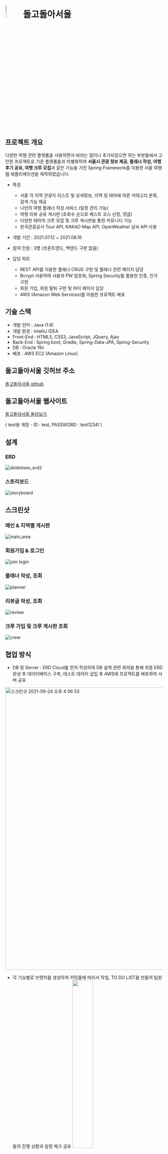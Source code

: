  # <img src="https://user-images.githubusercontent.com/77538818/135027843-793631d9-9032-432b-a90e-37bae4ac810e.png" width="10%"> 돌고돌아서울

## 프로젝트 개요
다양한 여행 관련 플랫폼을 사용하면서 바라는 점이나 추가되었으면 하는 부분들에서 고안한 프로젝트로 기존 플랫폼들과 차별화하여 **서울시 관광 정보 제공, 플래너 작성, 여행 후기 공유, 여행 크루 모집**과 같은 기능을 가진 Spring Framework를 이용한 서울 여행 웹 애플리케이션을 제작하였습니다. 

- 특징
    - 서울 각 지역 관광지 리스트 및 상세정보, 지역 및 테마에 따른 카테고리 분류, 검색 기능 제공
    - 나만의 여행 플래너 작성 서비스 (일정 관리 가능)
    - 여행 리뷰 공유 게시판 (조회수 순으로 베스트 코스 선정, 댓글)
    - 다양한 테마의 크루 모집 및 크루 게시판을 통한 커뮤니티 기능
    - 한국관광공사 Tour API, KAKAO Map API, OpenWeather 날씨 API 사용

- 개발 기간 : 2021.07.12 ~ 2021.08.16
- 참여 인원 : 3명 (프론트엔드, 백엔드 구분 없음)
- 담당 파트
    - REST API를 이용한 플래너 CRUD 구현 및 플래너 관련 페이지 담당
    - Bcrypt 사용하여 사용자 PW 암호화, Spring Security를 활용한 인증, 인가 구현
    - 회원 가입, 회원 탈퇴 구현 및 마이 페이지 담당
    - AWS (Amazon Web Services)를 이용한 프로젝트 배포




## 기술 스택
- 개발 언어 : Java (1.8)
- 개발 환경 : IntelliJ IDEA
- Front-End : HTML5, CSS3, JavaScript, JQuery, Ajax
- Back-End : Spring boot, Gradle, Spring-Data-JPA, Spring-Security
- DB : Oracle 19c
- 배포 : AWS EC2 (Amazon Linux)

## 돌고돌아서울 깃허브 주소
[돌고돌아서울 github](https://github.com/kki7823/doldolseo)


## 돌고돌아서울 웹사이트
[돌고돌아서울 둘러보기](http://52.78.185.163:8080/doldolseo/main)

( test용 계정 - ID : test, PASSWORD : test1234! )

## 설계
### ERD
![doldolseo_erd2](https://user-images.githubusercontent.com/77538818/133370496-71dbe3f5-4e21-40a7-a100-e2b0b16a76e7.png)

### 스토리보드
![storyboard](https://user-images.githubusercontent.com/77538818/135047527-2c1d76f6-67e9-4ba0-bc68-7925f2d6afc1.gif)


## 스크린샷
### 메인 & 지역별 게시판
![main,area](https://user-images.githubusercontent.com/77538818/135030622-f1b72c20-26c1-4c43-9a1e-590b8d95a22c.gif)

### 회원가입 & 로그인
![join login](https://user-images.githubusercontent.com/77538818/135034052-716ba254-5c9f-49f8-b703-65df01e04515.gif)


### 플래너 작성, 조회
![planner](https://user-images.githubusercontent.com/77538818/135028402-521c60f9-cea3-4dd7-b237-82768dfd8ba8.gif)

### 리뷰글 작성, 조회
![review](https://user-images.githubusercontent.com/77538818/135034017-dd3ed081-eba8-4b53-963e-4384910cb6a2.gif)


### 크루 가입 및 크루 게시판 조회
![crew](https://user-images.githubusercontent.com/77538818/135034093-37c764b3-4124-498f-86e7-52841bc53d6a.gif)


## 협업 방식
- DB 및 Server : ERD Cloud를 먼저 작성하여 DB 설계 관련 회의을 통해 최종 ERD 완성 후 데이터베이스 구축, 테스트 데이터 삽입 후 AWS에 프로젝트를 배포하여 서버 공유

<img width="900" alt="스크린샷 2021-09-24 오후 4 06 53" src="https://user-images.githubusercontent.com/77538818/134632776-04f24149-9465-4987-a406-36488967e07a.png">


- 각 기능별로 브랜치를 생성하여 커밋룰에 따라서 작업, TO DO LIST를 만들어 팀원들의 진행 상황과 일정 체크 공유
<img src="https://user-images.githubusercontent.com/77538818/134633058-19429a65-7f85-4773-bf38-b8029bf9e532.png" width="37%" /><img src="https://user-images.githubusercontent.com/77538818/134633235-756b79db-df26-438e-9658-5155c9c233d4.png" width="63%" />




## 문제해결 아카이브

 + 3명이 함께 작업을 하기에 효율적인 프로젝트 관리와 협업에 대한 고민
	 - 프로젝트 제작에 앞서 변수 네이밍, 주석 형식 지정과 같은 작업을 진행
	 - 프로젝트는 Github에서 관리하고 기능별로 브랜치를 생성하여 작업 후 commit하고 변경된 사항을 Pull Request하는 방식으로 진행

+ 시행착오를 줄이고자 작업 시작 전 프로젝트 기능, UI 관련 세부 사항까지 정리
	- 팀원들의 아이디어를 취합하여 와이어프레임 작성
	
	( 와이어프레임 예시 )
	
	<img src="https://user-images.githubusercontent.com/77538818/135045587-fd452a92-e321-4874-bc46-1101123170a7.png" width="45%" ><img src="https://user-images.githubusercontent.com/77538818/135045643-d15fc161-286d-4c6c-9c13-7e2179cbe292.png" width="45%" >
	
	- 기능 사항 회의 완료 후 각자 맡은 페이지에 대한 스토리보드 작성 


+ 서로 어떤 작업을 하고 있는지 잘 몰라서 생기는 의사소통 문제와 오해
	- To Do List를 작성하고 아침마다 오늘 할 작업을 팀원에게 브리핑하여 크로스체크하며 일정 조율
	- Commit 메세지 규칙을 정함으로써 직관적으로 서로의 작업을 공유 

+ 수정한 프로젝트를 AWS E2C 서버에 올릴 때마다 프로젝트 내부 폴더에 있던 이미지 데이터들이 날아가는 문제
	- tomcat의 webapps 폴더 내부가 아닌 외부에 이미지 업로드 폴더를 생성하고 server.xml에서 사진 업로드 경로를 설정하여 사용함으로써 해결  

+ 플래너 작성시 1개가 아닌, 여러 개의 데이터(일정)을 어떤 방식으로 Controller에게 넘기고 DB에 저장해야할지 고민
	- Plan 객체 구성에 필요한 데이터(날짜, 장소명, x좌표, y좌표, 메모, 시간)을 일정 추가 시 해당 div 태그의 속성으로 부여 후 ajax를 통해 2차원 배열로 Controller에게 전달

        ![스크린샷 2021-10-12 오후 12 02 32](https://user-images.githubusercontent.com/77538818/136888055-3bbdd64d-8233-4bca-b4dc-aa5531c73971.png)

    
    - Controller는 @RequestBody 어노테이션을 이용해 List<Plan> 타입의  planList 객체와 바인딩시킨 후 Service 단에서 JPA의 save() 메소드를 이용해 Database에 Plan 데이터 저장
        
		 ![스크린샷 2021-10-12 오후 12 14 06](https://user-images.githubusercontent.com/77538818/136888074-15513e9b-8770-4144-93c9-5d7c64bf6f6d.png)




